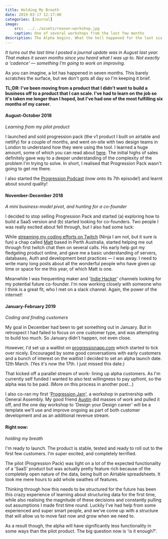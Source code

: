 ```yaml
---
title: Holding My Breath
date: 2019-03-17 12:17:00
categories: [Journal]
image:
    src:  ../../assets/reason-workshop.jpg
    caption: One of several workshops from the last few months
description: The Alpha begins. What the hell happened for the last six months?
---
```


_It turns out the last time I posted a journal update was in August last year. That makes it seven months since you heard what I was up to. Not exactly a 'cadence' — something I'm going to work on improving._

As you can imagine, a lot has happened in seven months. This barely scratches the surface, but we don't gots all day so I'm keeping it brief.

**TL;DR: I've been moving from a product that I didn't want to build a business off to a product that I can scale. I've had to learn on the job so it's taken me longer than I hoped, but I've had one of the most fulfilling six months of my career.**

#### August-October 2018
_Learning from my pilot product_

I launched and sold progression pack (the v1 product I built on airtable and netlify) for a couple of months, and went on-site with two design teams in London to understand how they were using the tool. I learned a huge amount, some of which you can read about [here](https://www.progressionapp.com/posts/progression-update-from-pilot-to-alpha/). The initial highs of sales definitely gave way to a deeper understanding of the complexity of the problem I'm trying to solve. In short, I realised that Progression Pack wasn't going to get me there.

I also started the [Progression Podcast](https://progression.team/podcast) (now onto its 7th episode!) and learnt about sound quality!

#### November-December 2018
_A mini business-model pivot, and hunting for a co-founder_

I decided to stop selling Progression Pack and started (a) exploring how to build a SaaS version and (b) started looking for co-founders. Two people I was really excited about fell through, but I also had some luck:

While [streaming my coding efforts on Twitch](http://twitch.tv/jonnyburch) (Ninja I am not, but it sure is fun) a chap called [Matt](https://twitter.com/digitalsparky) based in Perth Australia, started helping me out through first twitch chat then on several calls. His early help got my fledgeling product online, and gave me a basic understanding of servers, databases, Auth and development best practices — I was away. I need to write many long posts about all the wonderful people who have given up time or space for me this year, of which Matt is one.

Meanwhile I was frequenting maker and '[Indie Hacker](https://www.indiehackers.com/)' channels looking for my potential future co-founder. I'm now working closely with someone who I think is a great fit, who I met on a slack channel. Again, the power of the internet!

#### January-February 2019
_Coding and finding customers_

My goal in December had been to get something out in January. But in retrospect I had failed to focus on one customer type, and was attempting to build too much. So January didn't happen, not even close.

However, I'd set up a waitlist on [progressionapp.com](http://progressionapp.com) which started to tick over nicely. Encouraged by some good conversations with early customers and a bunch of interest on the waitlist I decided to set an alpha launch date. 12th March. (Yes it's now the 17th. I just missed this date.)

That kicked off a parallel stream of work- lining up alpha customers. As I'm currently self funded I wanted to also test willingness to pay upfront, so the alpha was to be paid. (More on this process in another post...)

I also co-ran my first '[Progression Jam](https://jams.progressionapp.com/)', a workshop in partnership with General Assembly. My good friend [Austin](https://www.allxdesign.com/) did masses of work and pulled it off, and the one day workshop to 'Design your Design career' will be a template we'll use and improve ongoing as part of both customer development and as an additional revenue stream.

#### Right now:
_holding my breath_

I'm ready to launch. The product is stable, tested and ready to roll out to the first few customers. I'm super excited, and completely terrified.

The pilot (Progression Pack) was light on a lot of the expected functionality of a 'SaaS' product but was actually pretty feature rich because of the completely open nature of the data, being built on Airtable spreadsheets. It took me mere hours to add whole swathes of features.

Thinking through how this needs to be structured for the future has been this crazy experience of learning about structuring data for the first time, while also realising the magnitude of these decisions and constantly pulling out assumptions I made first time round. Luckily I've had help from some experienced and super smart people, and we've come up with a structure that will allow us to move fast now and grow when we need to.

As a result though, the alpha will have significantly less functionality in some ways than the pilot product. The big question now is 'is it enough?'.